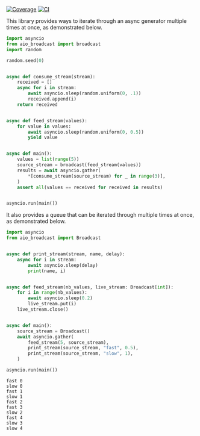 [![Coverage](https://codecov.io/gh/pytek-io/aio-broadcast/branch/main/graph/badge.svg)](https://codecov.io/gh/pytek-io/aio-broadcast)
[![CI](https://github.com/pytek-io/aio-broadcast/actions/workflows/ci.yml/badge.svg)](https://github.com/pytek-io/aio-broadcast/actions)

This library provides ways to iterate through an async generator multiple times at once, as demonstrated below.

``` python
import asyncio
from aio_broadcast import broadcast
import random

random.seed(0)


async def consume_stream(stream):
    received = []
    async for i in stream:
        await asyncio.sleep(random.uniform(0, .1))
        received.append(i)
    return received


async def feed_stream(values):
    for value in values:
        await asyncio.sleep(random.uniform(0, 0.5))
        yield value


async def main():
    values = list(range(5))
    source_stream = broadcast(feed_stream(values))
    results = await asyncio.gather(
        *[consume_stream(source_stream) for _ in range(3)],
    )
    assert all(values == received for received in results)


asyncio.run(main())
```

It also provides a queue that can be iterated through multiple times at once, as demonstrated below.

``` python
import asyncio
from aio_broadcast import Broadcast


async def print_stream(stream, name, delay):
    async for i in stream:
        await asyncio.sleep(delay)
        print(name, i)


async def feed_stream(nb_values, live_stream: Broadcast[int]):
    for i in range(nb_values):
        await asyncio.sleep(0.2)
        live_stream.put(i)
    live_stream.close()


async def main():
    source_stream = Broadcast()
    await asyncio.gather(
        feed_stream(5, source_stream),
        print_stream(source_stream, "fast", 0.5),
        print_stream(source_stream, "slow", 1),
    )

asyncio.run(main())
```


```
fast 0
slow 0
fast 1
slow 1
fast 2
fast 3
slow 2
fast 4
slow 3
slow 4
```